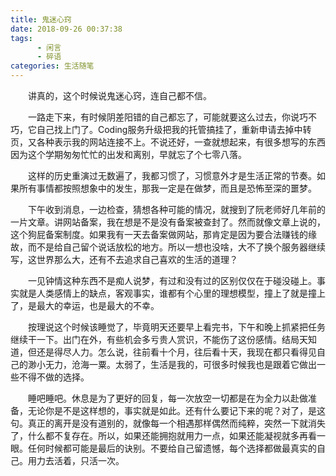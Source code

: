 ```yaml
---
title: 鬼迷心窍
date: 2018-09-26 00:37:38
tags: 
      - 闲言
      - 碎语
categories: 生活随笔
---
```

　　讲真的，这个时候说鬼迷心窍，连自己都不信。

　　一路走下来，有时候阴差阳错的自己都忘了，可能就要这么过去，你说巧不巧，它自己找上门了。Coding服务升级把我的托管搞挂了，重新申请去掉中转页，又各种表示我的网站连接不上。不说还好，一查就想起来，有很多想写的东西因为这个学期匆匆忙忙的出发和离别，早就忘了个七零八落。

<!--more-->

　　这样的历史重演过无数遍了，我都习惯了，习惯意外才是生活正常的节奏。如果所有事情都按照想象中的发生，那我一定是在做梦，而且是恐怖至深的噩梦。

　　下午收到消息，一边检查，猜想各种可能的情况，就搜到了阮老师好几年前的一片文章。讲网站备案，我在想是不是没有备案被查封了。然而就像文章上说的，这个狗屁备案制度。如果我有一天去备案做网站，那肯定是因为要合法赚钱的缘故，而不是给自己留个说话放松的地方。所以一想也没啥，大不了换个服务器继续写，这世界那么大，还有不去追求自己喜欢的生活的道理？

　　一见钟情这种东西不是痴人说梦，有过和没有过的区别仅仅在于碰没碰上。事实就是人类感情上的缺点，客观事实，谁都有个心里的理想模型，撞上了就是撞上了，是最大的幸运，也是最大的不幸。

　　按理说这个时候该睡觉了，毕竟明天还要早上看完书，下午和晚上抓紧把任务继续干一下。出门在外，有些机会多亏贵人赏识，不能伤了这份感情。结局天知道，但还是得尽人力。怎么说，往前看十个月，往后看十天，我现在都只看得见自己的渺小无力，沧海一粟。太弱了，生活是我的，可很多时候我也是跟着它做出一些不得不做的选择。

　　睡吧睡吧。休息是为了更好的回复，每一次放空一切都是在为全力以赴做准备，无论你是不是这样想的，事实就是如此。还有什么要记下来的呢？对了，是这句。真正的离开是没有道别的，就像每一个相遇那样偶然而纯粹，突然一下就消失了，什么都不复存在。所以，如果还能拥抱就用力一点，如果还能凝视就多再看一眼。任何时候都可能是最后的诀别。不要给自己留遗憾，每个选择都做最真实的自己。用力去活着，只活一次。
